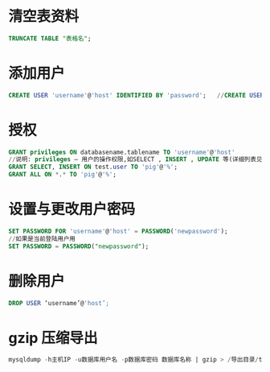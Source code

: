 # 清空表资料
```SQL
TRUNCATE TABLE "表格名";
```
# 添加用户
```SQL
CREATE USER 'username'@'host' IDENTIFIED BY 'password';   //CREATE USER 'dog'@'localhost' IDENTIFIED BY '123456';
```
# 授权
```SQL
GRANT privileges ON databasename.tablename TO 'username'@'host'
//说明: privileges – 用户的操作权限,如SELECT , INSERT , UPDATE 等(详细列表见该文最后面).如果要授予所 的权限则使用ALL.;databasename – 数据库名,tablename-表名,如果要授予该用户对所有数据库和表的相应操作权限则可用* 表示
GRANT SELECT, INSERT ON test.user TO 'pig'@'%';
GRANT ALL ON *.* TO 'pig'@'%';
```
# 设置与更改用户密码
```SQL
SET PASSWORD FOR 'username'@'host' = PASSWORD('newpassword');
//如果是当前登陆用户用
SET PASSWORD = PASSWORD("newpassword");
```
# 删除用户
```SQL
DROP USER ‘username’@'host’;
```
# gzip 压缩导出
```SQL
mysqldump -h主机IP -u数据库用户名 -p数据库密码 数据库名称 | gzip > /导出目录/test.sql.gz
```
